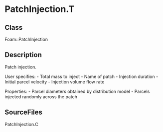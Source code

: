 # PatchInjection.T 
## Class
Foam::PatchInjection

## Description
Patch injection.

User specifies:
      - Total mass to inject
      - Name of patch
      - Injection duration
      - Initial parcel velocity
      - Injection volume flow rate

Properties:
      - Parcel diameters obtained by distribution model
      - Parcels injected randomly across the patch

## SourceFiles
PatchInjection.C

